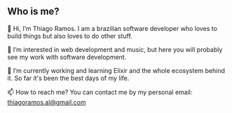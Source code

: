 ## Who is me?

👋 Hi, I’m Thiago Ramos. I am a brazilian software developer who loves to build things but also loves to do other stuff.

👀 I’m interested in web development and music, but here you will probably see my work with software development. 

🌱 I’m currently working and learning Elixir and the whole ecosystem behind it. So far it's been the best days of my life.

📫 How to reach me? You can contact me by my personal email: thiagoramos.al@gmail.com

<!---
thiagoramos23/thiagoramos23 is a ✨ special ✨ repository because its `README.md` (this file) appears on your GitHub profile.
You can click the Preview link to take a look at your changes.
--->
